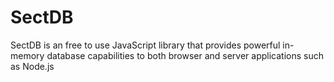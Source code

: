 # SectDB
SectDB is an free to use JavaScript library that provides powerful in-memory database capabilities to both browser and server applications such as Node.js
